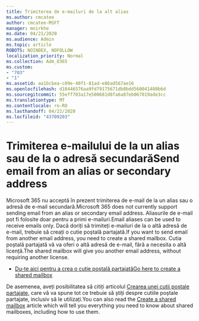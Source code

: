 ```yaml
---
title: Trimiterea de e-mailuri de la alt alias
ms.author: cmcatee
author: cmcatee-MSFT
manager: mnirkhe
ms.date: 04/21/2020
ms.audience: Admin
ms.topic: article
ROBOTS: NOINDEX, NOFOLLOW
localization_priority: Normal
ms.collection: Adm_O365
ms.custom:
- "703"
- "1"
ms.assetid: aa1bcbea-c09e-40f1-81ad-e86ad567ae16
ms.openlocfilehash: d10446576aa9fd79175671db8bdd560041480b6d
ms.sourcegitcommit: 55eff703a17e500681d8fa6a87eb067019ade3cc
ms.translationtype: MT
ms.contentlocale: ro-RO
ms.lasthandoff: 04/22/2020
ms.locfileid: "43709203"
---
```

# <a name="send-email-from-an-alias-or-secondary-address"></a><span data-ttu-id="6e4e6-102">Trimiterea e-mailului de la un alias sau de la o adresă secundară</span><span class="sxs-lookup"><span data-stu-id="6e4e6-102">Send email from an alias or secondary address</span></span>

<span data-ttu-id="6e4e6-103">Microsoft 365 nu acceptă în prezent trimiterea de e-mail de la un alias sau o adresă de e-mail secundară.</span><span class="sxs-lookup"><span data-stu-id="6e4e6-103">Microsoft 365 does not currently support sending email from an alias or secondary email address.</span></span> <span data-ttu-id="6e4e6-104">Aliasurile de e-mail pot fi folosite doar pentru a primi e-mailuri.</span><span class="sxs-lookup"><span data-stu-id="6e4e6-104">Email aliases can be used to receive emails only.</span></span> <span data-ttu-id="6e4e6-105">Dacă doriți să trimiteți e-mailuri de la o altă adresă de e-mail, trebuie să creați o cutie poștală partajată.</span><span class="sxs-lookup"><span data-stu-id="6e4e6-105">If you want to send email from another email address, you need to create a shared mailbox.</span></span> <span data-ttu-id="6e4e6-106">Cutia poștală partajată vă va oferi o altă adresă de e-mail, fără a necesita o altă licență.</span><span class="sxs-lookup"><span data-stu-id="6e4e6-106">The shared mailbox will give you another email address, without requiring another license.</span></span>
  
- [<span data-ttu-id="6e4e6-107">Du-te aici pentru a crea o cutie poștală partajată</span><span class="sxs-lookup"><span data-stu-id="6e4e6-107">Go here to create a shared mailbox</span></span>](https://portal.office.com/AdminPortal/Home#/AssistedGuide/addemailoptions)

<span data-ttu-id="6e4e6-108">De asemenea, aveți posibilitatea să citiți articolul [Crearea unei cutii poștale partajate,](https://docs.microsoft.com/office365/admin/email/create-a-shared-mailbox) care vă va spune tot ce trebuie să știți despre cutiile poștale partajate, inclusiv să le utilizați.</span><span class="sxs-lookup"><span data-stu-id="6e4e6-108">You can also read the [Create a shared mailbox](https://docs.microsoft.com/office365/admin/email/create-a-shared-mailbox) article which will tell you everything you need to know about shared mailboxes, including how to use them.</span></span>